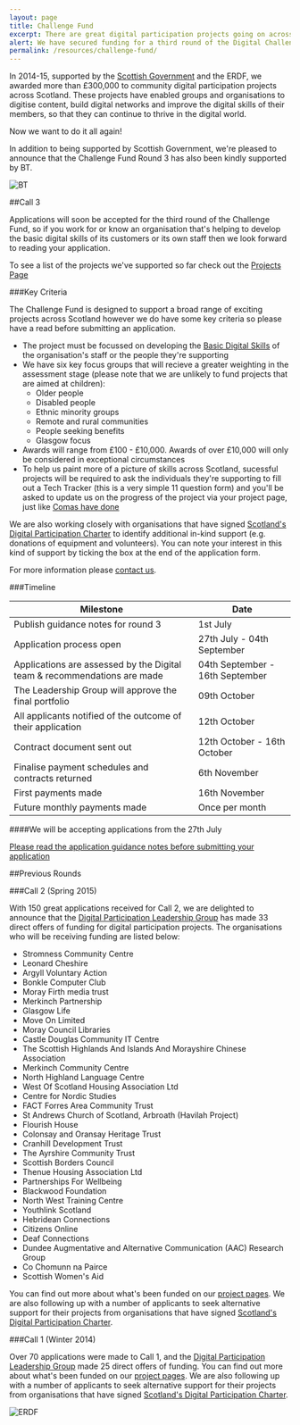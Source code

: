 ```yaml
---
layout: page
title: Challenge Fund
excerpt: There are great digital participation projects going on across Scotland. We want to support existing projects to do more, and encourage new projects to get started.
alert: We have secured funding for a third round of the Digital Challenge Fund and applications will be accepted from 27th July. For more information, see below
permalink: /resources/challenge-fund/
---
```

 
 
In 2014-15, supported by the [Scottish Government](http://www.gov.scot) and the ERDF, we awarded more than £300,000 to community digital participation projects across Scotland. These projects have enabled groups and organisations to digitise content, build digital networks and improve the digital skills of their members, so that they can continue to thrive in the digital world.
 
Now we want to do it all again!

In addition to being supported by Scottish Government, we're pleased to announce that the Challenge Fund Round 3 has also been kindly supported by BT.

![BT](/images/signatories/bt.jpg)

##Call 3 

Applications will soon be accepted for the third round of the Challenge Fund, so if you work for or know an organisation that's helping to develop the basic digital skills of its customers or its own staff then we look forward to reading your application.

To see a list of the projects we've supported so far check out the <a href="/projects">Projects Page</a>

###Key Criteria

The Challenge Fund is designed to support a broad range of exciting projects across Scotland however we do have some key criteria so please have a read before submitting an application.

<ul>
  <li>The project must be focussed on developing the <a href="http://www.go-on.co.uk/basic-digital-skills/">Basic Digital Skills</a> of the organisation's staff or the people they're supporting</li>
  <li>We have six key focus groups that will recieve a greater weighting in the assessment stage (please note that we are unlikely to fund projects that are aimed at children):
    <ul>
      <li>Older people</li>
      <li>Disabled people</li>
      <li>Ethnic minority groups</li>
      <li>Remote and rural communities</li>
      <li>People seeking benefits</li>
      <li>Glasgow focus</li>
    </ul>
  </li> 
  <li>Awards will range from £100 - £10,000.  Awards of over £10,000 will only be considered in exceptional circumstances</li>
  <li>To help us paint more of a picture of skills across Scotland, sucessful projects will be required to ask the individuals they're supporting to fill out a Tech Tracker (this is a very simple 11 question form) and you'll be asked to update us on the progress of the project via your project page, just like <a href="/projects/comas">Comas have done</a></li>
</ul>

We are also working closely with organisations that have signed [Scotland's Digital Participation Charter](/charter/) to identify additional in-kind support (e.g. donations of equipment and volunteers). You can note your interest in this kind of support by ticking the box at the end of the application form.
  
For more information please [contact us](/contact/).
 
###Timeline
 
<table class="table table-bordered">
<thead>
      <tr>
        <th>Milestone</th>
        <th>Date</th>
      </tr>
    </thead>
    <tbody>
      <tr>
        <td class="success col-md-6">Publish guidance notes for round 3</td>
        <td class="success">1st July</td>
      </tr>
      <tr>
      <td class="col-md-6">Application process open</td>
        <td>27th July - 04th September</td>
      </tr>
                  <tr>
      <td class="col-md-6">Applications are assessed by the Digital team & recommendations are made</td>
        <td>04th September - 16th September</td>
      </tr>
                                <tr>
      <td class="col-md-6">The Leadership Group will approve the final portfolio</td>
        <td>09th October</td>
      </tr>
                                <tr>
      <td class="col-md-6">All applicants notified of the outcome of their application</td>
        <td>12th October</td>
      </tr>
       <tr>
        <td class="col-md-6">Contract document sent out</td>
        <td>12th October - 16th October</td>
      </tr>
      <tr>
      <td class="col-md-6">Finalise payment schedules and contracts returned</td>
        <td>6th November</td>
      </tr>
                  <tr>
      <td class="col-md-6">First payments made</td>
        <td>16th November</td>
      </tr>
                                <tr>
      <td class="col-md-6">Future monthly payments made</td>
        <td>Once per month</td>
      </tr>
      </tbody>
</table>
 
<!-- <a href="/challenge-fund/apply/" class="btn btn-primary btn-lg">Apply Now</a> -->

####We will be accepting applications from the 27th July

<a href="/challenge-fund/guidance">Please read the application guidance notes before submitting your application</a>

##Previous Rounds

###Call 2 (Spring 2015)
 
With 150 great applications received for Call 2, we are delighted to announce that the [Digital Participation Leadership Group](/about/) has made 33 direct offers of funding for digital participation projects. The organisations who will be receiving funding are listed below:
 
* Stromness Community Centre
* Leonard Cheshire
* Argyll Voluntary Action
* Bonkle Computer Club
* Moray Firth media trust
* Merkinch Partnership
* Glasgow Life
* Move On Limited
* Moray Council Libraries
* Castle Douglas Community IT Centre
* The Scottish Highlands And Islands And Morayshire Chinese Association
* Merkinch Community Centre
* North Highland Language Centre
* West Of Scotland Housing Association Ltd
* Centre for Nordic Studies
* FACT Forres Area Community Trust
* St Andrews Church of Scotland, Arbroath (Havilah Project)
* Flourish House
* Colonsay and Oransay Heritage Trust
* Cranhill Development Trust
* The Ayrshire Community Trust
* Scottish Borders Council
* Thenue Housing Association Ltd
* Partnerships For Wellbeing
* Blackwood Foundation
* North West Training Centre
* Youthlink Scotland
* Hebridean Connections
* Citizens Online
* Deaf Connections
* Dundee Augmentative and Alternative Communication (AAC) Research Group
* Co Chomunn na Pairce
* Scottish Women's Aid
 
You can find out more about what's been funded on our [project pages](/projects/). We are also following up with a number of applicants to seek alternative support for their projects from organisations that have signed [Scotland's Digital Participation Charter](/charter/).
 
 
 
###Call 1 (Winter 2014)
 
Over 70 applications were made to Call 1, and the [Digital Participation Leadership Group](/about/) made 25 direct offers of funding. You can find out more about what's been funded on our [project pages](/projects/). We are also following up with a number of applicants to seek alternative support for their projects from organisations that have signed [Scotland's Digital Participation Charter](/charter/).
 
 
![ERDF](/images/erdf.jpg)
